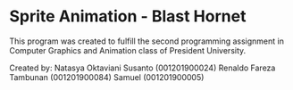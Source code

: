 # Sprite Animation - Blast Hornet

This program was created to fulfill the second programming assignment in Computer Graphics and Animation class of President University.

Created by:
Natasya Oktaviani Susanto (001201900024)
Renaldo Fareza Tambunan (001201900084)
Samuel (001201900005)
